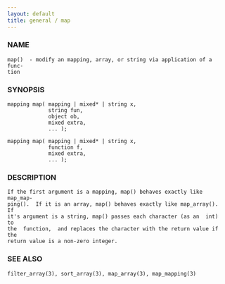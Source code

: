 ```yaml
---
layout: default
title: general / map
---
```


### NAME

    map()  - modify an mapping, array, or string via application of a func‐
    tion

### SYNOPSIS

    mapping map( mapping | mixed* | string x,
                 string fun,
                 object ob,
                 mixed extra,
                 ... );

    mapping map( mapping | mixed* | string x,
                 function f,
                 mixed extra,
                 ... );

### DESCRIPTION

    If the first argument is a mapping, map() behaves exactly like map_map‐
    ping().  If it is an array, map() behaves exactly like map_array().  If
    it's argument is a string, map() passes each character (as an  int)  to
    the  function,  and replaces the character with the return value if the
    return value is a non-zero integer.

### SEE ALSO

    filter_array(3), sort_array(3), map_array(3), map_mapping(3)

